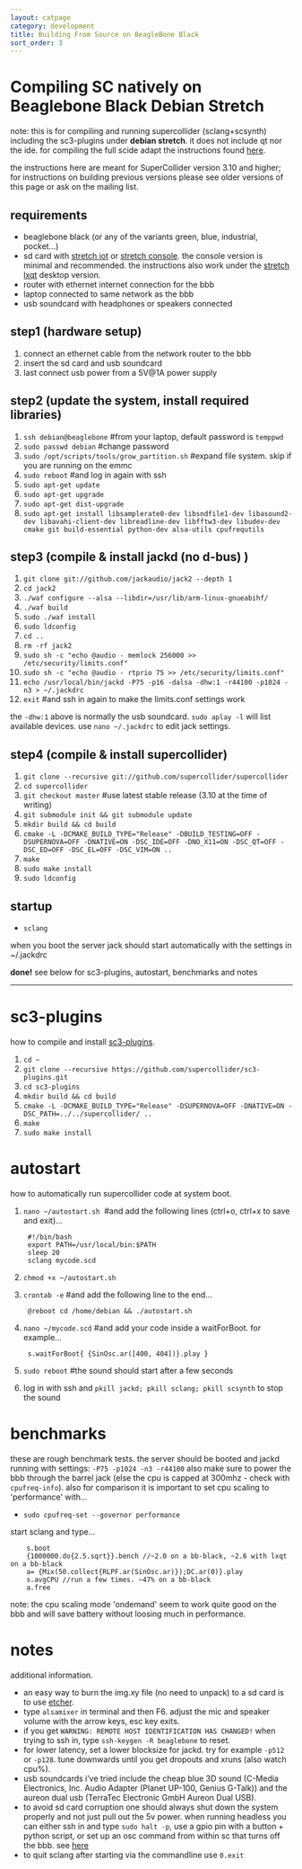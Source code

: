 ```yaml
---
layout: catpage
category: development
title: Building From Source on BeagleBone Black
sort_order: 3
---
```


Compiling SC natively on Beaglebone Black Debian Stretch
==
note: this is for compiling and running supercollider (sclang+scsynth) including the sc3-plugins under **debian stretch**. it does not include qt nor the ide. for compiling the full scide adapt the instructions found [here](http://supercollider.github.io/development/building-raspberrypi).

the instructions here are meant for SuperCollider version 3.10 and higher; for instructions on building previous versions please see older versions of this page or ask on the mailing list.

requirements
--
* beaglebone black (or any of the variants green, blue, industrial, pocket...)
* sd card with [stretch iot](http://beagleboard.org/latest-images) or [stretch console](https://elinux.org/Beagleboard:BeagleBoneBlack_Debian#Stretch_Snapshot_console). the console version is minimal and recommended. the instructions also work under the [stretch lxqt](http://beagleboard.org/latest-images) desktop version.
* router with ethernet internet connection for the bbb
* laptop connected to same network as the bbb
* usb soundcard with headphones or speakers connected

step1 (hardware setup)
--
1. connect an ethernet cable from the network router to the bbb
2. insert the sd card and usb soundcard
3. last connect usb power from a 5V@1A power supply

step2 (update the system, install required libraries)
--
1. `ssh debian@beaglebone`  #from your laptop, default password is `temppwd`
2. `sudo passwd debian`  #change password
3. `sudo /opt/scripts/tools/grow_partition.sh`  #expand file system. skip if you are running on the emmc
4. `sudo reboot`  #and log in again with ssh
5. `sudo apt-get update`
6. `sudo apt-get upgrade`
7. `sudo apt-get dist-upgrade`
8. `sudo apt-get install libsamplerate0-dev libsndfile1-dev libasound2-dev libavahi-client-dev libreadline-dev libfftw3-dev libudev-dev cmake git build-essential python-dev alsa-utils cpufrequtils`

step3 (compile & install jackd (no d-bus) )
--
1. `git clone git://github.com/jackaudio/jack2 --depth 1`
2. `cd jack2`
3. `./waf configure --alsa --libdir=/usr/lib/arm-linux-gnueabihf/`
4. `./waf build`
5. `sudo ./waf install`
6. `sudo ldconfig`
7. `cd ..`
8. `rm -rf jack2`
9. `sudo sh -c "echo @audio - memlock 256000 >> /etc/security/limits.conf"`
10. `sudo sh -c "echo @audio - rtprio 75 >> /etc/security/limits.conf"`
11. `echo /usr/local/bin/jackd -P75 -p16 -dalsa -dhw:1 -r44100 -p1024 -n3 > ~/.jackdrc`
12. `exit` #and ssh in again to make the limits.conf settings work

the `-dhw:1` above is normally the usb soundcard. `sudo aplay -l` will list available devices. use `nano ~/.jackdrc` to edit jack settings.

step4 (compile & install supercollider)
--
1. `git clone --recursive git://github.com/supercollider/supercollider`
2. `cd supercollider`
3. `git checkout master`  #use latest stable release (3.10 at the time of writing)
4. `git submodule init && git submodule update`
5. `mkdir build && cd build`
6. `cmake -L -DCMAKE_BUILD_TYPE="Release" -DBUILD_TESTING=OFF -DSUPERNOVA=OFF -DNATIVE=ON -DSC_IDE=OFF -DNO_X11=ON -DSC_QT=OFF -DSC_ED=OFF -DSC_EL=OFF -DSC_VIM=ON ..`
7. `make`
8. `sudo make install`
9. `sudo ldconfig`

startup
--
* `sclang`

when you boot the server jack should start automatically with the settings in ~/.jackdrc

**done!** see below for sc3-plugins, autostart, benchmarks and notes

- - -

sc3-plugins
==
how to compile and install [sc3-plugins](https://github.com/supercollider/sc3-plugins).
1. `cd ~`
2. `git clone --recursive https://github.com/supercollider/sc3-plugins.git`
3. `cd sc3-plugins`
4. `mkdir build && cd build`
5. `cmake -L -DCMAKE_BUILD_TYPE="Release" -DSUPERNOVA=OFF -DNATIVE=ON -DSC_PATH=../../supercollider/ ..`
6. `make`
7. `sudo make install`

autostart
==
how to automatically run supercollider code at system boot.
1. `nano ~/autostart.sh`  #and add the following lines (ctrl+o, ctrl+x to save and exit)...
        
        #!/bin/bash
        export PATH=/usr/local/bin:$PATH
        sleep 20
        sclang mycode.scd
        
2. `chmod +x ~/autostart.sh`
3. `crontab -e`  #and add the following line to the end...
        
        @reboot cd /home/debian && ./autostart.sh
        
4. `nano ~/mycode.scd`  #and add your code inside a waitForBoot. for example...
        
        s.waitForBoot{ {SinOsc.ar([400, 404])}.play }
        
5. `sudo reboot`  #the sound should start after a few seconds
6. log in with ssh and `pkill jackd; pkill sclang; pkill scsynth` to stop the sound

benchmarks
==
these are rough benchmark tests. the server should be booted and jackd running with settings: `-P75 -p1024 -n3 -r44100`
also make sure to power the bbb through the barrel jack (else the cpu is capped at 300mhz - check with `cpufreq-info`). also for comparison it is important to set cpu scaling to 'performance' with...
* `sudo cpufreq-set --governor performance`

start sclang and type...
        
        s.boot
        {1000000.do{2.5.sqrt}}.bench //~2.0 on a bb-black, ~2.6 with lxqt on a bb-black
        a= {Mix(50.collect{RLPF.ar(SinOsc.ar)});DC.ar(0)}.play
        s.avgCPU //run a few times. ~47% on a bb-black
        a.free

note: the cpu scaling mode 'ondemand' seem to work quite good on the bbb and will save battery without loosing much in performance.

notes
==
additional information.
* an easy way to burn the img.xy file (no need to unpack) to a sd card is to use [etcher](http://etcher.io).
* type `alsamixer` in terminal and then F6. adjust the mic and speaker volume with the arrow keys, esc key exits.
* if you get `WARNING: REMOTE HOST IDENTIFICATION HAS CHANGED!` when trying to ssh in, type `ssh-keygen -R beaglebone` to reset.
* for lower latency, set a lower blocksize for jackd. try for example `-p512` or `-p128`. tune downwards until you get dropouts and xruns (also watch cpu%).
* usb soundcards i’ve tried include the cheap blue 3D sound (C-Media Electronics, Inc. Audio Adapter (Planet UP-100, Genius G-Talk)) and the aureon dual usb (TerraTec Electronic GmbH Aureon Dual USB).
* to avoid sd card corruption one should always shut down the system properly and not just pull out the 5v power. when running headless you can either ssh in and type `sudo halt -p`, use a gpio pin with a button + python script, or set up an osc command from within sc that turns off the bbb. see [here](https://github.com/blacksound/VTM/wiki/Raspberry-Pi-Instructions#shutdown-for-raspberry-pi)
* to quit sclang after starting via the commandline use `0.exit`
